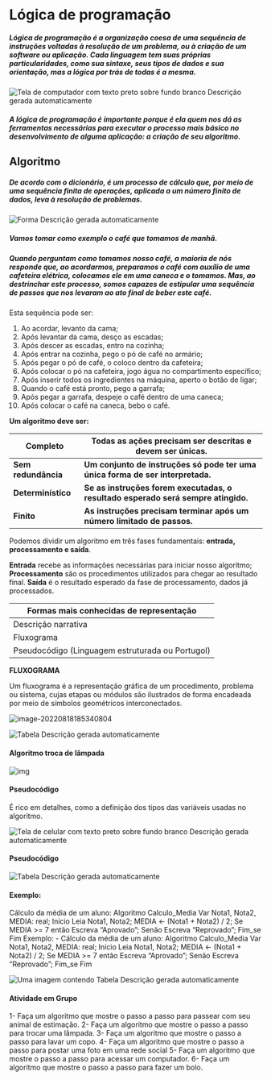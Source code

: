 # Lógica de  programação

##### Lógica de programação é a organização coesa de uma sequência de instruções voltadas à resolução de um problema, ou à criação de um software ou aplicação. Cada linguagem tem suas próprias particularidades, como sua sintaxe, seus tipos de dados e sua orientação, mas a lógica por trás de todas é a mesma.

![Tela de computador com texto preto sobre fundo branco  Descrição gerada automaticamente](https://lh5.googleusercontent.com/ZrB4I025xzt4YpmiaWFdA3EtURfUEGKg0UH_C6Cy2rN8JAW4p1g9DpvP1NwfGYyCJAzed58ulSgtO9hrt8SoJiQlzrk2FkwPjIZVbTXKLVm2TvR4G38KpfkNUzjDqjOPIPohe03QQ40O6ag)



##### A lógica de programação é importante porque é ela quem nos dá as ferramentas necessárias para executar o processo mais básico no desenvolvimento de alguma aplicação: a criação de seu **algoritmo**.

## **Algoritmo**

##### De acordo com o dicionário, é um processo de cálculo que, por meio de **uma sequência finita** de operações, aplicada a um número finito de dados, **leva à resolução de problemas**.

![Forma  Descrição gerada automaticamente](https://lh4.googleusercontent.com/omRPgMz_jpEH8a8qaPzqU8C6R30QcZkhJR6ZUHckfiDUD-FICmRKikHcy_5ieTht2g4nAAom9cK7wnrB-YVXrGJkGoQF4m3yFS0-ANODPju7_gbtqGm-JYkrESc2AbCgNkIhX4zYVssCdOU)



##### Vamos tomar como exemplo o café que tomamos de manhã.

##### Quando perguntam como tomamos nosso café, a maioria de nós responde que, ao acordarmos, preparamos o café com auxílio de uma cafeteira elétrica, colocamos ele em uma caneca e o tomamos. Mas, ao destrinchar este processo, somos capazes de estipular uma sequência de passos que nos levaram ao ato final de beber este café. 

Esta sequência pode ser:

1. Ao acordar, levanto da cama;
2. Após levantar da cama, desço as escadas;
3. Após descer as escadas, entro na cozinha;
4. Após entrar na cozinha, pego o pó de café no armário;
5. Após pegar o pó de café, o coloco dentro da cafeteira;
6. Após colocar o pó na cafeteira, jogo água no compartimento específico;
7. Após inserir todos os ingredientes na máquina, aperto o botão de ligar;
8. Quando o café está pronto, pego a garrafa;
9. Após pegar a garrafa, despeje o café dentro de uma caneca;
10. Após colocar o café na caneca, bebo o café.

**Um algoritmo deve ser:**

| Completo            | Todas as ações precisam ser descritas e devem ser únicas.    |
| ------------------- | ------------------------------------------------------------ |
| **Sem redundância** | **Um conjunto de instruções só pode ter uma única forma de ser interpretada.** |
| **Determinístico**  | **Se as instruções forem executadas, o resultado esperado será sempre atingido.** |
| **Finito**          | **As instruções precisam terminar após um número limitado de passos.** |

Podemos dividir um algoritmo em três fases fundamentais: **entrada, processamento e saída**.

**Entrada** recebe as informações necessárias para iniciar nosso algoritmo;
**Processamento** são os procedimentos utilizados para chegar ao resultado final.
**Saída** é o resultado esperado da fase de processamento, dados já processados. 

| Formas mais conhecidas de representação          |
| ------------------------------------------------ |
| Descrição narrativa                              |
| Fluxograma                                       |
| Pseudocódigo (Linguagem estruturada ou Portugol) |

  **FLUXOGRAMA**

Um fluxograma é a representação gráfica de um procedimento, problema ou sistema, cujas etapas ou módulos são ilustrados de forma encadeada por meio de símbolos geométricos interconectados.

![image-20220818185340804](C:\Users\LENOVO\AppData\Roaming\Typora\typora-user-images\image-20220818185340804.png)

![Tabela  Descrição gerada automaticamente](https://lh5.googleusercontent.com/fbOmheUHqOoid7gXvupdxY79i9hhfPXJe5vl0yOZQfgieYIAtFJc0S0X9sXK8kTdeCa7TghAoU3zr_JU96h4u-gX4u_da-hWbMnX5_gEvaB4pc9eK0pDDiJ4gRWdqL3FZkGXWc8vzG0feaA)

#### **Algoritmo troca de lâmpada** 

![img](https://lh6.googleusercontent.com/4SI-lmm-GPohvUP22EcZBvnV1LNh_MDqd83TTPCvXasIXgUgDpDN1_C7-cmGOc8EdfH-BoxLTxB1IGl5rMvYtBBfiNZbKhk2A0CmcBFHGtRu8TaTTpsrVXhZ_VUsI_qSeZvQFiB5dmQkiN0)

#### **Pseudocódigo**

É rico em detalhes, como a definição dos tipos das variáveis usadas no algoritmo. 

![Tela de celular com texto preto sobre fundo branco  Descrição gerada automaticamente](https://lh6.googleusercontent.com/9fHPTo9kwvUnSN8pOVZRaj3ed-cJh3nXJPN5S2rWbxKb5-j4IkON5ffoIZjU5M2h6V1EC_Dp3ADX8y_1H1aWb24RQr7Yu78aWi9ec9F2ODOJ4qOKntPJC73yt7AUsyyQdtcGpP4UT_Ufegc)

#### **Pseudocódigo**

![Tabela  Descrição gerada automaticamente](https://lh4.googleusercontent.com/Rpc79vsBqEl0VMSjdp8FyLveTf32hwSRBDGxJZl3WGkjBo1YLK_nSen_L_OLjlTKx5YMi0lkvI4tVoJBWO9U5-ydjSn3mBjMY9lp2J_EZMdV_rP40OJJqyznb83bnTyPqnKkzc0QkCEPqVk)

#### Exemplo: 

Cálculo da média de um aluno: 
Algoritmo Calculo_Media
Var Nota1, Nota2, MEDIA: real; Início Leia Nota1, Nota2;
MEDIA ← (Nota1 + Nota2) / 2; 
Se MEDIA >= 7 então Escreva “Aprovado”; Senão 
Escreva “Reprovado”; Fim_se 
Fim Exemplo: - Cálculo da média de um aluno: 
Algoritmo Calculo_Media
Var Nota1, Nota2, MEDIA: real; Início Leia Nota1, Nota2;
MEDIA ← (Nota1 + Nota2) / 2; 
Se MEDIA >= 7 então Escreva “Aprovado”; Senão 
Escreva “Reprovado”; Fim_se 
Fim 

![Uma imagem contendo Tabela  Descrição gerada automaticamente](https://lh4.googleusercontent.com/HY_YP5U4GhRNwS5O4lhTd4wTp3h87KKQGU3sqVPzJ101ty79gb0yzxqfUsDTxDm4WGgAdMPCbzfl8yaoIm8sRq-TK0P3cy7cxl3E-xPB9FIWJXySlcZx97Wq6C6a6C-wvHpgKyuqI_iK8_M)



#### **Atividade em Grupo**

1- Faça um algoritmo que mostre o passo a passo para passear com seu animal de estimação.
2- Faça um algoritmo que mostre o passo a passo para trocar uma lâmpada. 
3- Faça um algoritmo que mostre o passo a passo para lavar um copo.
4- Faça um algoritmo que mostre o passo a passo para postar uma foto em uma rede social
5- Faça um algoritmo que mostre o passo a passo para acessar um computador.
6- Faça um algoritmo que mostre o passo a passo para fazer um bolo.
